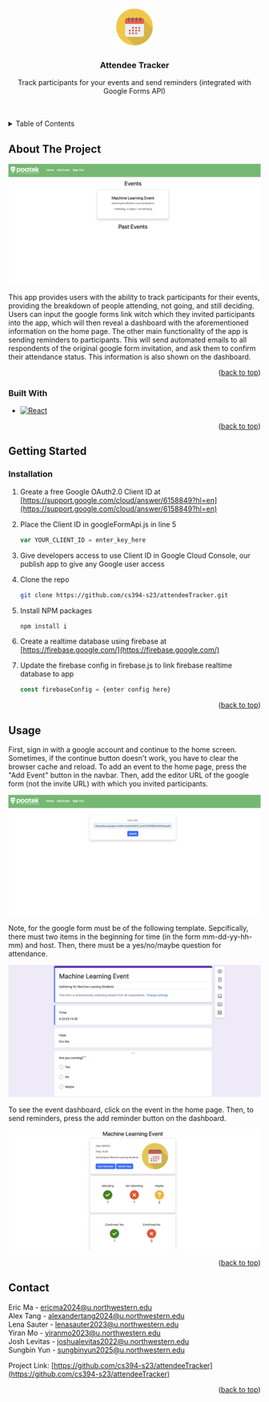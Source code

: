 <!-- Improved compatibility of back to top link: See: https://github.com/othneildrew/Best-README-Template/pull/73 -->
<a name="readme-top"></a>
<!--
*** Thanks for checking out the Best-README-Template. If you have a suggestion
*** that would make this better, please fork the repo and create a pull request
*** or simply open an issue with the tag "enhancement".
*** Don't forget to give the project a star!
*** Thanks again! Now go create something AMAZING! :D
-->



<!-- PROJECT SHIELDS -->
<!--
*** I'm using markdown "reference style" links for readability.
*** Reference links are enclosed in brackets [ ] instead of parentheses ( ).
*** See the bottom of this document for the declaration of the reference variables
*** for contributors-url, forks-url, etc. This is an optional, concise syntax you may use.
*** https://www.markdownguide.org/basic-syntax/#reference-style-links
-->
<!-- [![Contributors][contributors-shield]][contributors-url]
[![Forks][forks-shield]][forks-url]
[![Stargazers][stars-shield]][stars-url]
[![Issues][issues-shield]][issues-url]
[![MIT License][license-shield]][license-url]
[![LinkedIn][linkedin-shield]][linkedin-url] -->



<!-- PROJECT LOGO -->
<br />
<div align="center">
  <a href="https://github.com/github_username/repo_name">
    <img src="public/calendar.png" alt="Logo" width="80" height="80">
  </a>

<h3 align="center">Attendee Tracker</h3>

  <p align="center">
    Track participants for your events and send reminders (integrated with Google Forms API)
    <br />
    <br />
    <br />
  </p>
</div>



<!-- TABLE OF CONTENTS -->
<details>
  <summary>Table of Contents</summary>
  <ol>
    <li>
      <a href="#about-the-project">About The Project</a>
      <ul>
        <li><a href="#built-with">Built With</a></li>
      </ul>
    </li>
    <li>
      <a href="#getting-started">Getting Started</a>
      <ul>
        <li><a href="#installation">Installation</a></li>
      </ul>
    </li>
    <li><a href="#usage">Usage</a></li>
    <li><a href="#contact">Contact</a></li>
  </ol>
</details>



<!-- ABOUT THE PROJECT -->
## About The Project

![Home page](public/home-page.png)

This app provides users with the ability to track participants for their events, providing the breakdown of people attending, not going, and still deciding. Users can input the google forms link witch which they invited participants into the app, which will then reveal a dashboard with the aforementioned information on the home page. The other main functionality of the app is sending reminders to participants. This will send automated emails to all respondents of the original google form invitation, and ask them to confirm their attendance status. This information is also shown on the dashboard.  

<p align="right">(<a href="#readme-top">back to top</a>)</p>



### Built With

* [![React][React.js]][React-url]


<p align="right">(<a href="#readme-top">back to top</a>)</p>

<!-- GETTING STARTED -->
## Getting Started

### Installation

1. Greate a free Google OAuth2.0 Client ID  at [https://support.google.com/cloud/answer/6158849?hl=en](https://support.google.com/cloud/answer/6158849?hl=en)
2. Place the Client ID in googleFormApi.js in line 5
   ```js
   var YOUR_CLIENT_ID = enter_key_here
   ```
3. Give developers access to use Client ID in Google Cloud Console, our publish app to give any Google user access 
4. Clone the repo
   ```sh
   git clone https://github.com/cs394-s23/attendeeTracker.git
   ```
5. Install NPM packages
   ```sh
   npm install i
   ```
6. Create a realtime database using firebase at [https://firebase.google.com/](https://firebase.google.com/)

7. Update the firebase config in firebase.js to link firebase realtime database to app
   ```js
   const firebaseConfig = {enter config here}
   ```

<p align="right">(<a href="#readme-top">back to top</a>)</p>



<!-- USAGE EXAMPLES -->
## Usage

First, sign in with a google account and continue to the home screen. Sometimes, if the continue button doesn't work, you have to clear the browser cache and reload. To add an event to the home page, press the "Add Event" button in the navbar. Then, add the editor URL of the google form (not the invite URL) with which you invited participants. 

![Add Event](public/add_event.png)

Note, for the google form must be of the following template. Sepcifically, there must two items in the beginning for time (in the form mm-dd-yy-hh-mm) and host. Then, there must be a yes/no/maybe question for attendance.


![form](public/form.png)


To see the event dashboard, click on the event in the home page. Then, to send reminders, press the add reminder button on the dashboard.

![dashboard](public/dashboard.png)

<p align="right">(<a href="#readme-top">back to top</a>)</p>


<!-- CONTACT -->
## Contact

Eric Ma - ericma2024@u.northwestern.edu <br />
Alex Tang - alexandertang2024@u.northwestern.edu <br />
Lena Sauter - lenasauter2023@u.northwestern.edu <br />
Yiran Mo - yiranmo2023@u.northwestern.edu <br />
Josh Levitas - joshualevitas2022@u.northwestern.edu <br />
Sungbin Yun - sungbinyun2025@u.northwestern.edu <br />


Project Link: [https://github.com/cs394-s23/attendeeTracker](https://github.com/cs394-s23/attendeeTracker)

<p align="right">(<a href="#readme-top">back to top</a>)</p>





<!-- MARKDOWN LINKS & IMAGES -->
<!-- https://www.markdownguide.org/basic-syntax/#reference-style-links -->
[contributors-shield]: https://img.shields.io/github/contributors/github_username/repo_name.svg?style=for-the-badge
[contributors-url]: https://github.com/github_username/repo_name/graphs/contributors
[forks-shield]: https://img.shields.io/github/forks/github_username/repo_name.svg?style=for-the-badge
[forks-url]: https://github.com/github_username/repo_name/network/members
[stars-shield]: https://img.shields.io/github/stars/github_username/repo_name.svg?style=for-the-badge
[stars-url]: https://github.com/github_username/repo_name/stargazers
[issues-shield]: https://img.shields.io/github/issues/github_username/repo_name.svg?style=for-the-badge
[issues-url]: https://github.com/github_username/repo_name/issues
[license-shield]: https://img.shields.io/github/license/github_username/repo_name.svg?style=for-the-badge
[license-url]: https://github.com/github_username/repo_name/blob/master/LICENSE.txt
[linkedin-shield]: https://img.shields.io/badge/-LinkedIn-black.svg?style=for-the-badge&logo=linkedin&colorB=555
[linkedin-url]: https://linkedin.com/in/linkedin_username
[product-screenshot]: images/screenshot.png
[Next.js]: https://img.shields.io/badge/next.js-000000?style=for-the-badge&logo=nextdotjs&logoColor=white
[Next-url]: https://nextjs.org/
[React.js]: https://img.shields.io/badge/React-20232A?style=for-the-badge&logo=react&logoColor=61DAFB
[React-url]: https://reactjs.org/
[Vue.js]: https://img.shields.io/badge/Vue.js-35495E?style=for-the-badge&logo=vuedotjs&logoColor=4FC08D
[Vue-url]: https://vuejs.org/
[Angular.io]: https://img.shields.io/badge/Angular-DD0031?style=for-the-badge&logo=angular&logoColor=white
[Angular-url]: https://angular.io/
[Svelte.dev]: https://img.shields.io/badge/Svelte-4A4A55?style=for-the-badge&logo=svelte&logoColor=FF3E00
[Svelte-url]: https://svelte.dev/
[Laravel.com]: https://img.shields.io/badge/Laravel-FF2D20?style=for-the-badge&logo=laravel&logoColor=white
[Laravel-url]: https://laravel.com
[Bootstrap.com]: https://img.shields.io/badge/Bootstrap-563D7C?style=for-the-badge&logo=bootstrap&logoColor=white
[Bootstrap-url]: https://getbootstrap.com
[JQuery.com]: https://img.shields.io/badge/jQuery-0769AD?style=for-the-badge&logo=jquery&logoColor=white
[JQuery-url]: https://jquery.com 
